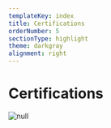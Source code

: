 ```yaml
---
templateKey: index
title: Certifications
orderNumber: 5
sectionType: highlight
theme: darkgray
alignment: right
---
```

# Certifications
![null](/img/special_proghtml5_wht.png)
